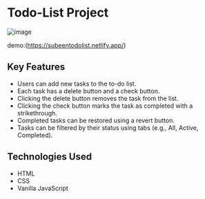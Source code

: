 # Todo-List Project
![image](https://github.com/user-attachments/assets/84d77522-86ff-463c-a0e3-857354f33823)

demo:(https://subeentodolist.netlify.app/)

## Key Features
- Users can add new tasks to the to-do list.
- Each task has a delete button and a check button.
- Clicking the delete button removes the task from the list.
- Clicking the check button marks the task as completed with a strikethrough.
- Completed tasks can be restored using a revert button.
- Tasks can be filtered by their status using tabs (e.g., All, Active, Completed).

## Technologies Used
- HTML
- CSS
- Vanilla JavaScript



